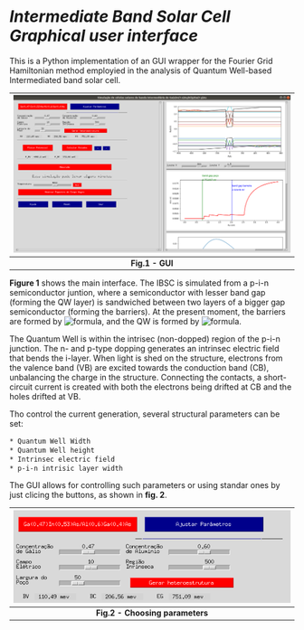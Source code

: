 # *Intermediate Band Solar Cell Graphical user interface*

This is a Python implementation of an GUI wrapper for the Fourier Grid Hamiltonian method employied in the analysis of Quantum Well-based Intermediated 
band solar cell.

| ![plot](figures/IBSC_GUI_main.png) |
|:--:|
| __Fig.1 - GUI__ |



<b>Figure 1</b> shows the main interface. The IBSC is simulated from a p-i-n semiconductor juntion, where a semiconductor with lesser band gap (forming the QW layer) is sandwiched between two layers of a bigger gap semiconductor (forming the barriers). At the present moment, the barriers are formed by ![formula](https://render.githubusercontent.com/render/math?math=Al_xGa_{1-x}As), and the QW is formed by ![formula](https://render.githubusercontent.com/render/math?math=Ga_yIn_{1-y}As). 

The Quantum Well is within the intrisec (non-dopped) region of the p-i-n junction. The n- and p-type dopping generates an intrinsec electric field that bends
the i-layer. When light is shed on the structure, electrons from the valence band (VB) are excited towards the conduction band (CB), unbalancing the charge in the
structure. Connecting the contacts, a short-circuit current is created with both the electrons being drifted at CB and the holes drifted at VB.

Tho control the current generation, several structural parameters can be set:

```
* Quantum Well Width
* Quantum Well height
* Intrinsec electric field
* p-i-n intrisic layer width
```

The GUI allows for controlling such parameters or using standar ones by just clicing the buttons, as shown in __fig. 2__.

| ![plot](figures/GUI-topButs.png) |
|:--:|
| __Fig.2 - Choosing parameters__ |




